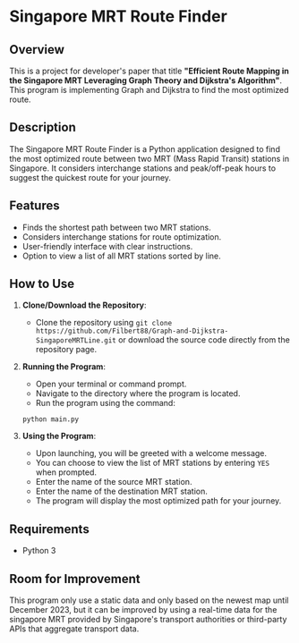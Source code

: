# Singapore MRT Route Finder

## Overview
This is a project for developer's paper that title **"Efficient Route Mapping in the Singapore MRT Leveraging Graph Theory and Dijkstra's Algorithm"**. This program is implementing Graph and Dijkstra to find the most optimized route.

## Description
The Singapore MRT Route Finder is a Python application designed to find the most optimized route between two MRT (Mass Rapid Transit) stations in Singapore. It considers interchange stations and peak/off-peak hours to suggest the quickest route for your journey. 

## Features
- Finds the shortest path between two MRT stations.
- Considers interchange stations for route optimization.
- User-friendly interface with clear instructions.
- Option to view a list of all MRT stations sorted by line.

## How to Use
1. **Clone/Download the Repository**: 
   - Clone the repository using `git clone https://github.com/Filbert88/Graph-and-Dijkstra-SingaporeMRTLine.git` or download the source code directly from the repository page.

2. **Running the Program**:
   - Open your terminal or command prompt.
   - Navigate to the directory where the program is located.
   - Run the program using the command: 
   ```
   python main.py
   ```
   
3. **Using the Program**:
   - Upon launching, you will be greeted with a welcome message.
   - You can choose to view the list of MRT stations by entering `YES` when prompted.
   - Enter the name of the source MRT station.
   - Enter the name of the destination MRT station.
   - The program will display the most optimized path for your journey.

## Requirements
- Python 3

## Room for Improvement
This program only use a static data and only based on the newest map until December 2023, but it can be improved by using a real-time data for the singapore MRT provided by Singapore's transport authorities or third-party APIs that aggregate transport data.
